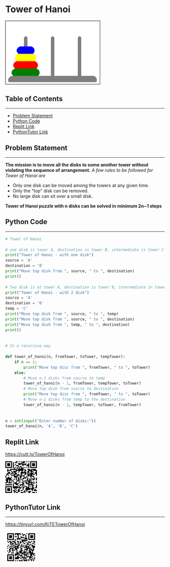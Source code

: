 # Tower of Hanoi
<img src="./img/TOHExample.gif" style="width:300px;" class="center"/>

## Table of Contents
___
- [Problem Statement](https://github.com/Professor-Sathish/GE8151-UNIT-ILLUSTRATIVE-PROGRAMS/blob/master/MinNumInAList.md#problem-statement)
- [Python Code](https://github.com/Professor-Sathish/GE8151-UNIT-ILLUSTRATIVE-PROGRAMS/blob/master/MinNumInAList.md#python-code)
- [Replit Link](https://github.com/Professor-Sathish/GE8151-UNIT-ILLUSTRATIVE-PROGRAMS/blob/master/MinNumInAList.md#replit-link)
- [PythonTutor Link](https://github.com/Professor-Sathish/GE8151-UNIT-ILLUSTRATIVE-PROGRAMS/blob/master/MinNumInAList.md#pythontutor-link)

## Problem Statement
---
**The mission is to move all the disks to some another tower without violating the sequence of arrangement.**
_A few rules to be followed for Tower of Hanoi are_

- Only one disk can be moved among the towers at any given time.
- Only the "top" disk can be removed.
- No large disk can sit over a small disk.

**Tower of Hanoi puzzle with n disks can be solved in minimum 2n−1 steps**

## Python Code
___
```python
# Tower of Hanoi

# one disk is tower A, destination is tower B, intermediate is tower C
print("Tower of Hanoi - with one disk")
source = 'A'
destination = 'B'
print("Move top disk from ", source, " to ", destination)
print()

# Two disk is at tower A, destination is tower B, intermediate in tower C
print("Tower of Hanoi - with 2 disk")
source = 'A'
destination = 'B'
temp = 'C'
print("Move top disk from ", source, " to ", temp)
print("Move top disk from ", source, " to ", destination)
print("Move top disk from ", temp, " to ", destination)
print()


# In a recursive way

def tower_of_hanoi(n, fromTower, toTower, tempTower):
    if n == 1:
        print("Move top disc from ", fromTower, " to ", toTower)
    else:
        # Move n-1 disks from source to temp
        tower_of_hanoi(n - 1, fromTower, tempTower, toTower)
        # Move top disk from source to destination
        print("Move top disc from ", fromTower, " to ", toTower)
        # Move n-1 disks from temp to the destination
        tower_of_hanoi(n - 1, tempTower, toTower, fromTower)


n = int(input("Enter number of disks:"))
tower_of_hanoi(n, 'A', 'B', 'C')

```

## Replit Link
https://cutt.ly/TowerOfHanoi

<img src="./img/TowerOfHanoi.png" style="width:100px;"/>


## PythonTutor Link
---

https://tinyurl.com/KiTETowerOfHanoi

<img src="./img/TowerOfHanoiVisual.png" style="width:100px;"/>
